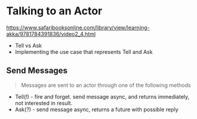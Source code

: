 # Talking to an Actor

https://www.safaribooksonline.com/library/view/learning-akka/9781784391836/video2_4.html

- Tell vs Ask
- Implementing the use case that represents Tell and Ask

## Send Messages

> Messages are sent to an actor through one of the following methods

- Tell(!) - fire and forget. send message async, and returns immediately, not interested in result.
- Ask(?) - send message async, returns a future with possible reply
